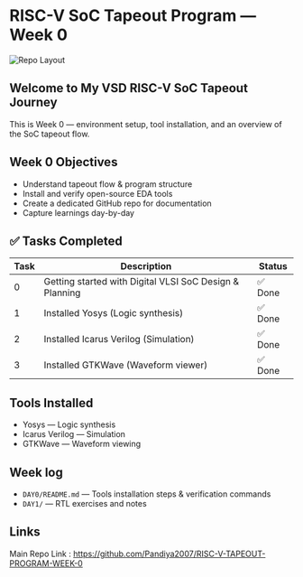 # RISC-V SoC Tapeout Program — Week 0

![Repo Layout](assets/repo-layout.png)

## Welcome to My VSD RISC-V SoC Tapeout Journey

This is Week 0 — environment setup, tool installation, and an overview of the SoC tapeout flow.

## Week 0 Objectives
- Understand tapeout flow & program structure
- Install and verify open-source EDA tools
- Create a dedicated GitHub repo for documentation
- Capture learnings day-by-day

## ✅ Tasks Completed
| Task | Description | Status |
|------|-------------|--------|
| 0 | Getting started with Digital VLSI SoC Design & Planning | ✅ Done |
| 1 | Installed Yosys (Logic synthesis) | ✅ Done |
| 2 | Installed Icarus Verilog (Simulation) | ✅ Done |
| 3 | Installed GTKWave (Waveform viewer) | ✅ Done |

## Tools Installed
- Yosys — Logic synthesis
- Icarus Verilog — Simulation
- GTKWave — Waveform viewing

## Week log
- `DAY0/README.md` — Tools installation steps & verification commands
- `DAY1/` — RTL exercises and notes

## Links
Main Repo Link : https://github.com/Pandiya2007/RISC-V-TAPEOUT-PROGRAM-WEEK-0
